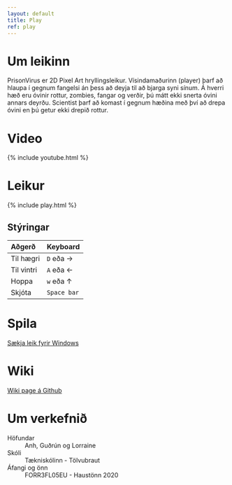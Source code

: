 ```yaml
---
layout: default
title: Play
ref: play
---
```


# Um leikinn
PrisonVirus er 2D Pixel Art hryllingsleikur. Vísindamaðurinn (player) þarf að hlaupa í gegnum fangelsi án þess að deyja til að bjarga syni sínum. Á hverri hæð eru óvinir rottur, zombies, fangar og verðir, þú mátt ekki snerta óvini annars deyrðu. Scientist þarf að komast í gegnum hæðina með því að drepa óvini en þú getur ekki drepið rottur.

# Video

{% include youtube.html %}

# Leikur

{% include play.html %}

## Stýringar

| Aðgerð     |    Keyboard     |
|:-----------|:----------------|
| Til hægri  | `D` eða &#8594; |
| Til vintri | `A` eða &#8592; |
| Hoppa      | `w` eða &#8593; |
| Skjóta     | `Space bar`     |

# Spila
[Sækja leik fyrir Windows](https://github.com/lorraineros/leikur/releases)

# Wiki
[Wiki page á Github](https://github.com/lorraineros/leikur/wiki/Verkefni-5)


# Um verkefnið

<dl>
<dt>Höfundar</dt>
<dd>Anh, Guðrún og Lorraine</dd>
<dt>Skóli</dt>
<dd>Tækniskólinn - Tölvubraut</dd>
<dt>Áfangi og önn</dt>
<dd>FORR3FL05EU - Haustönn 2020</dd>
</dl>